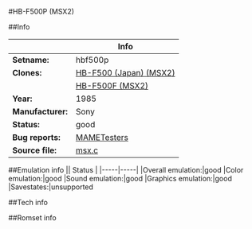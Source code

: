 #HB-F500P (MSX2)

##Info

||Info|
|-----|-----|
|**Setname:**|hbf500p
|**Clones:**|[HB-F500 (Japan) (MSX2)](hbf500.md)
||[HB-F500F (MSX2)](hbf500f.md)
|**Year:**|1985
|**Manufacturer:**|Sony
|**Status:**|good
|**Bug reports:**|[MAMETesters](http://mametesters.org/view_all_set.php?type=1&temporary=y&search=msx.c)
|**Source file:**|[msx.c](https://github.com/mamedev/mame/blob/master/src/mess/drivers/msx.c)

##Emulation info
|| Status |
|-----|-----|
|Overall emulation:|good
|Color emulation:|good
|Sound emulation:|good
|Graphics emulation:|good
|Savestates:|unsupported

##Tech info

##Romset info

<!--- START OF EDITED COMMENT DO NOT TOUCH TEXT ABOVE-->
